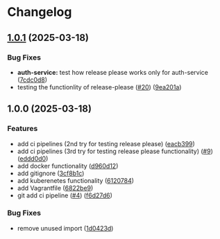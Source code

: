# Changelog

## [1.0.1](https://github.com/fthilov/devops-lecture-project/compare/v1.0.0...v1.0.1) (2025-03-18)


### Bug Fixes

* **auth-service:** test how release please works only for auth-service ([7cdc0d8](https://github.com/fthilov/devops-lecture-project/commit/7cdc0d8a8e066672c94230c40694b13d55cd9c08))
* testing the functionlity of release-please ([#20](https://github.com/fthilov/devops-lecture-project/issues/20)) ([9ea201a](https://github.com/fthilov/devops-lecture-project/commit/9ea201a590d4eba9c316dc69179bd495393f58ea))

## 1.0.0 (2025-03-18)


### Features

* add ci pipelines (2nd try for testing release please) ([eacb399](https://github.com/fthilov/devops-lecture-project/commit/eacb3997434c92b03f1351316515fe22552bc362))
* add ci pipelines (3rd try for testing release please functionality) ([#9](https://github.com/fthilov/devops-lecture-project/issues/9)) ([eddd0d0](https://github.com/fthilov/devops-lecture-project/commit/eddd0d078d86866e457ac0feda457d4e56204c70))
* add docker functionality ([d960d12](https://github.com/fthilov/devops-lecture-project/commit/d960d121bad7fc0e70711d6d2e62022eedc7450e))
* add gitignore ([3cf8b1c](https://github.com/fthilov/devops-lecture-project/commit/3cf8b1c4611ac840bd92018051e4e6dac75b1469))
* add kuberenetes functionality ([6120784](https://github.com/fthilov/devops-lecture-project/commit/6120784b614857cc9926b8ae70ffd0af5a7632c6))
* add Vagrantfile ([6822be9](https://github.com/fthilov/devops-lecture-project/commit/6822be9b87a7a677dfbc174b91e48bc57b741acd))
* git add ci pipeline ([#4](https://github.com/fthilov/devops-lecture-project/issues/4)) ([f6d27d6](https://github.com/fthilov/devops-lecture-project/commit/f6d27d642ef076f59df5c4c37eaf2faa6f63c4d1))


### Bug Fixes

* remove unused import ([1d0423d](https://github.com/fthilov/devops-lecture-project/commit/1d0423d3357ead7e85f16c104aad1e34371aa504))
